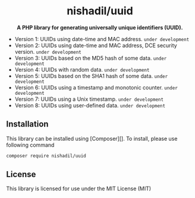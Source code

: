 <h1 align="center">nishadil/uuid</h1>

<p align="center">
    <strong>A PHP library for generating universally unique identifiers (UUID).</strong>
</p>



- Version 1: UUIDs using date-time and MAC address. `under development`
- Version 2: UUIDs using date-time and MAC address, DCE security version. `under development`
- Version 3: UUIDs based on the MD5 hash of some data. `under development`
- Version 4: UUIDs with random data. `under development`
- Version 5: UUIDs based on the SHA1 hash of some data. `under development`
- Version 6: UUIDs using a timestamp and monotonic counter. `under development`
- Version 7: UUIDs using a Unix timestamp. `under development`
- Version 8: UUIDs using user-defined data. `under development`



## Installation

This library can be installed using [Composer][]. To install, please use following command

```bash
composer require nishadil/uuid
```


## License

This library is licensed for use under the MIT License (MIT)